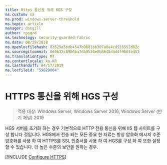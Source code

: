 ```yaml
---
title: Https 통신을 위해 HGS 구성
ms.custom: na
ms.prod: windows-server-threshold
ms.topic: article
manager: dongill
author: rpsqrd
ms.technology: security-guarded-fabric
ms.date: 08/29/2018
ms.openlocfilehash: 83529a5bdb4547b9881bb307a8a4cd526552d02c
ms.sourcegitcommit: 0d0b32c8986ba7db9536e0b8648d4ddf9b03e452
ms.translationtype: MT
ms.contentlocale: ko-KR
ms.lasthandoff: 04/17/2019
ms.locfileid: "59829004"
---
```

# <a name="configure-hgs-for-https-communications"></a>HTTPS 통신을 위해 HGS 구성

>적용 대상: Windows Server, Windows Server 2016, Windows Server (반기 채널) 2019

HGS 서버를 초기화 하는 경우 기본적으로 HTTP 전용 통신을 위해 IIS 웹 사이트를 구성 합니다 것입니다.
HGS에서 전송 되는 모든 중요 한 자료는 항상 암호화 메시지 수준 암호화를 사용 하 여 HTTPS를 SSL 인증서를 사용 하 여 HGS를 구성 하 여 또한 설정할 수 있습니다. 더 높은 수준의 보안을 원하는 경우.

[!INCLUDE [Configure HTTPS](../../../includes/configure-hgs-for-https.md)] 

